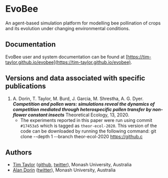 # EvoBee

An agent-based simulation platform for modelling bee pollination of crops and its evolution under changing environmental conditions.

## Documentation

EvoBee user and system documentation can be found at [https://tim-taylor.github.io/evobee](https://tim-taylor.github.io/evobee).

## Versions and data associated with specific publications

1. A. Dorin, T. Taylor, M. Burd, J. Garcia, M. Shrestha, A. G. Dyer. ***Competition and pollen wars: simulations reveal the dynamics of competition mediated through heterospecific pollen transfer by non-flower constant insects*** Theoretical Ecology, 13, 2020.
    - The experiments reported in this paper were run using commit `#17453a5` which is tagged as `theor-ecol-2020`. This version of the code can be downloaded by running the following command:
    git clone --depth 1 --branch theor-ecol-2020 https://github.c

## Authors
* [Tim Taylor](http://timt.co) ([github](https://github.com/tim-taylor), [twitter](https://twitter.com/drtimt)), Monash University, Australia
* [Alan Dorin](https://research.monash.edu/en/persons/alan-dorin) ([twitter](https://twitter.com/NRGBunny1)), Monash University, Australia
<!--stackedit_data:
eyJoaXN0b3J5IjpbMjEzNjYxOTIwMiwtMjAxNzYyNTgzNywtMT
U1NzI3Njc3NCwtMTgyNTk1NDg3OCwtMTA0MzIwMDQwNywtOTk5
OTU5NTU0LC0xNzk4MDg2NjU4LC0xNDk4ODc5MzE3LC03OTUyMD
gyNzgsLTExNTA1MjkyMjVdfQ==
-->